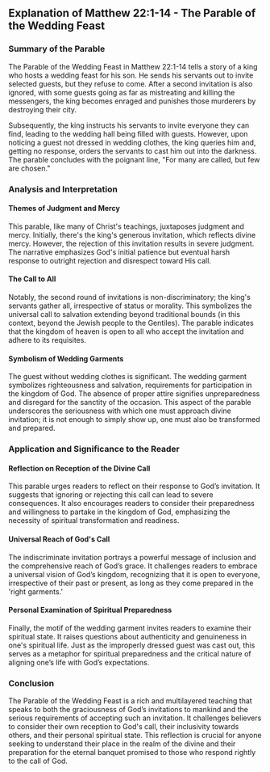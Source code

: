 ## Explanation of Matthew 22:1-14 - The Parable of the Wedding Feast

### Summary of the Parable
The Parable of the Wedding Feast in Matthew 22:1-14 tells a story of a king who hosts a wedding feast for his son. He sends his servants out to invite selected guests, but they refuse to come. After a second invitation is also ignored, with some guests going as far as mistreating and killing the messengers, the king becomes enraged and punishes those murderers by destroying their city.

Subsequently, the king instructs his servants to invite everyone they can find, leading to the wedding hall being filled with guests. However, upon noticing a guest not dressed in wedding clothes, the king queries him and, getting no response, orders the servants to cast him out into the darkness. The parable concludes with the poignant line, "For many are called, but few are chosen."

### Analysis and Interpretation

#### Themes of Judgment and Mercy
This parable, like many of Christ's teachings, juxtaposes judgment and mercy. Initially, there's the king's generous invitation, which reflects divine mercy. However, the rejection of this invitation results in severe judgment. The narrative emphasizes God's initial patience but eventual harsh response to outright rejection and disrespect toward His call.

#### The Call to All
Notably, the second round of invitations is non-discriminatory; the king's servants gather all, irrespective of status or morality. This symbolizes the universal call to salvation extending beyond traditional bounds (in this context, beyond the Jewish people to the Gentiles). The parable indicates that the kingdom of heaven is open to all who accept the invitation and adhere to its requisites.

#### Symbolism of Wedding Garments
The guest without wedding clothes is significant. The wedding garment symbolizes righteousness and salvation, requirements for participation in the kingdom of God. The absence of proper attire signifies unpreparedness and disregard for the sanctity of the occasion. This aspect of the parable underscores the seriousness with which one must approach divine invitation; it is not enough to simply show up, one must also be transformed and prepared.

### Application and Significance to the Reader

#### Reflection on Reception of the Divine Call
This parable urges readers to reflect on their response to God’s invitation. It suggests that ignoring or rejecting this call can lead to severe consequences. It also encourages readers to consider their preparedness and willingness to partake in the kingdom of God, emphasizing the necessity of spiritual transformation and readiness.

#### Universal Reach of God's Call
The indiscriminate invitation portrays a powerful message of inclusion and the comprehensive reach of God’s grace. It challenges readers to embrace a universal vision of God’s kingdom, recognizing that it is open to everyone, irrespective of their past or present, as long as they come prepared in the 'right garments.'

#### Personal Examination of Spiritual Preparedness
Finally, the motif of the wedding garment invites readers to examine their spiritual state. It raises questions about authenticity and genuineness in one's spiritual life. Just as the improperly dressed guest was cast out, this serves as a metaphor for spiritual preparedness and the critical nature of aligning one’s life with God’s expectations.

### Conclusion
The Parable of the Wedding Feast is a rich and multilayered teaching that speaks to both the graciousness of God’s invitations to mankind and the serious requirements of accepting such an invitation. It challenges believers to consider their own reception to God's call, their inclusivity towards others, and their personal spiritual state. This reflection is crucial for anyone seeking to understand their place in the realm of the divine and their preparation for the eternal banquet promised to those who respond rightly to the call of God.
